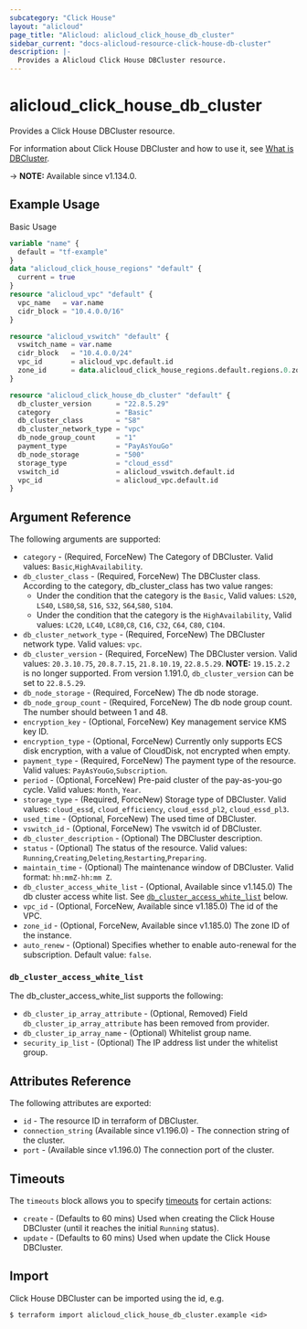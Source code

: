 ```yaml
---
subcategory: "Click House"
layout: "alicloud"
page_title: "Alicloud: alicloud_click_house_db_cluster"
sidebar_current: "docs-alicloud-resource-click-house-db-cluster"
description: |-
  Provides a Alicloud Click House DBCluster resource.
---
```


# alicloud_click_house_db_cluster

Provides a Click House DBCluster resource.

For information about Click House DBCluster and how to use it, see [What is DBCluster](https://www.alibabacloud.com/help/zh/clickhouse/latest/api-clickhouse-2019-11-11-createdbinstance).

-> **NOTE:** Available since v1.134.0.

## Example Usage

Basic Usage

```terraform
variable "name" {
  default = "tf-example"
}
data "alicloud_click_house_regions" "default" {
  current = true
}
resource "alicloud_vpc" "default" {
  vpc_name   = var.name
  cidr_block = "10.4.0.0/16"
}

resource "alicloud_vswitch" "default" {
  vswitch_name = var.name
  cidr_block   = "10.4.0.0/24"
  vpc_id       = alicloud_vpc.default.id
  zone_id      = data.alicloud_click_house_regions.default.regions.0.zone_ids.0.zone_id
}

resource "alicloud_click_house_db_cluster" "default" {
  db_cluster_version      = "22.8.5.29"
  category                = "Basic"
  db_cluster_class        = "S8"
  db_cluster_network_type = "vpc"
  db_node_group_count     = "1"
  payment_type            = "PayAsYouGo"
  db_node_storage         = "500"
  storage_type            = "cloud_essd"
  vswitch_id              = alicloud_vswitch.default.id
  vpc_id                  = alicloud_vpc.default.id
}
```

## Argument Reference

The following arguments are supported:

* `category` - (Required, ForceNew) The Category of DBCluster. Valid values: `Basic`,`HighAvailability`.
* `db_cluster_class` - (Required, ForceNew) The DBCluster class. According to the category, db_cluster_class has two value ranges:
  * Under the condition that the category is the `Basic`, Valid values: `LS20`, `LS40`, `LS80`,`S8`, `S16`, `S32`, `S64`,`S80`, `S104`.
  * Under the condition that the category is the `HighAvailability`, Valid values: `LC20`, `LC40`, `LC80`,`C8`, `C16`, `C32`, `C64`, `C80`, `C104`.
* `db_cluster_network_type` - (Required, ForceNew) The DBCluster network type. Valid values: `vpc`.
* `db_cluster_version` - (Required, ForceNew) The DBCluster version. Valid values: `20.3.10.75`, `20.8.7.15`, `21.8.10.19`, `22.8.5.29`. **NOTE:** `19.15.2.2` is no longer supported. From version 1.191.0, `db_cluster_version` can be set to `22.8.5.29`.
* `db_node_storage` - (Required, ForceNew) The db node storage.
* `db_node_group_count` - (Required, ForceNew) The db node group count. The number should between 1 and 48.
* `encryption_key` - (Optional, ForceNew) Key management service KMS key ID.
* `encryption_type` - (Optional, ForceNew) Currently only supports ECS disk encryption, with a value of CloudDisk, not encrypted when empty.
* `payment_type` - (Required, ForceNew) The payment type of the resource. Valid values: `PayAsYouGo`,`Subscription`.
* `period` - (Optional, ForceNew) Pre-paid cluster of the pay-as-you-go cycle. Valid values: `Month`, `Year`.
* `storage_type` - (Required, ForceNew) Storage type of DBCluster. Valid values: `cloud_essd`, `cloud_efficiency`, `cloud_essd_pl2`, `cloud_essd_pl3`.
* `used_time` - (Optional, ForceNew) The used time of DBCluster.
* `vswitch_id` - (Optional, ForceNew) The vswitch id of DBCluster.
* `db_cluster_description` - (Optional) The DBCluster description.
* `status` - (Optional) The status of the resource. Valid values: `Running`,`Creating`,`Deleting`,`Restarting`,`Preparing`.
* `maintain_time` - (Optional) The maintenance window of DBCluster. Valid format: `hh:mmZ-hh:mm Z`.
* `db_cluster_access_white_list` - (Optional, Available since v1.145.0) The db cluster access white list. See [`db_cluster_access_white_list`](#db_cluster_access_white_list) below.
* `vpc_id` - (Optional, ForceNew, Available since v1.185.0) The id of the VPC.
* `zone_id` - (Optional, ForceNew, Available since v1.185.0) The zone ID of the instance.
* `auto_renew` - (Optional) Specifies whether to enable auto-renewal for the subscription. Default value: `false`.

### `db_cluster_access_white_list`

The db_cluster_access_white_list supports the following:

* `db_cluster_ip_array_attribute` - (Optional, Removed) Field `db_cluster_ip_array_attribute` has been removed from provider.
* `db_cluster_ip_array_name` - (Optional) Whitelist group name.
* `security_ip_list` - (Optional) The IP address list under the whitelist group.

## Attributes Reference

The following attributes are exported:

* `id` - The resource ID in terraform of DBCluster.
* `connection_string` (Available since v1.196.0) - The connection string of the cluster.
* `port` - (Available since v1.196.0) The connection port of the cluster.

## Timeouts

The `timeouts` block allows you to specify [timeouts](https://www.terraform.io/docs/configuration-0-11/resources.html#timeouts) for certain actions:

* `create` - (Defaults to 60 mins) Used when creating the Click House DBCluster (until it reaches the initial `Running` status).
* `update` - (Defaults to 60 mins) Used when update the Click House DBCluster.

## Import

Click House DBCluster can be imported using the id, e.g.

```shell
$ terraform import alicloud_click_house_db_cluster.example <id>
```